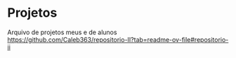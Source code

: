 # Projetos
Arquivo de projetos meus e de alunos
https://github.com/Caleb363/repositorio-II?tab=readme-ov-file#repositorio-ii
